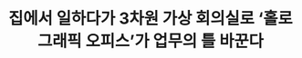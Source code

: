 ---
layout: dbr-single-pub
permalink: /dbr-single-pub/
title: 집에서 일하다가 3차원 가상 회의실로 ‘홀로그래픽 오피스’가 업무의 틀 바꾼다
excerpt: <i class="far fa-file-alt" aria-hidden="true"></i> 318호(2021년 04월 Issue 1)&emsp;<i class="far fa-user" aria-hidden="true"></i> **김윤진**
header:
    overlay_color: "#0092ca"
    overlay_filter: 0.4
---